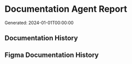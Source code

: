 # Documentation Agent Report

Generated: 2024-01-01T00:00:00

## Documentation History


## Figma Documentation History


